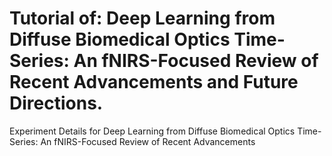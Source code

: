 # Tutorial of: Deep Learning from Diffuse Biomedical Optics Time-Series: An fNIRS-Focused Review of Recent Advancements and Future Directions.
Experiment Details for Deep Learning from Diffuse Biomedical Optics Time-Series: An fNIRS-Focused Review of Recent Advancements
